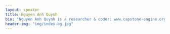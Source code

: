 ```yaml
---
layout: speaker
title: Nguyen Anh Quynh
bio: "Nguyen Anh Quynh is a researcher & coder: www.capstone-engine.org"
header-img: "img/index-bg.jpg"
---
```


